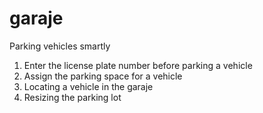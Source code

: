 # garaje
Parking vehicles smartly <br/>
1. Enter the license plate number before parking a vehicle <br/>
2. Assign the parking space for a vehicle <br/>
3. Locating a vehicle in the garaje <br/>
4. Resizing the parking lot <br/>
